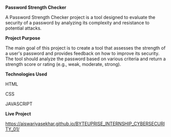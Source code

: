 **Password Strength Checker**

A Password Strength Checker project is a tool designed to evaluate the security of a password by analyzing its complexity and resistance to potential attacks.


**Project Purpose**

The main goal of this project is to create a tool that assesses the strength of a user's password and provides feedback on how to improve its security. The tool should analyze the password based on various criteria and return a strength score or rating (e.g., weak, moderate, strong).


**Technologies Used**

HTML

CSS

JAVASCRIPT

**Live Project**

https://aiswariyasekhar.github.io/BYTEUPRISE_INTERNSHIP_CYBERSECURITY_01/

